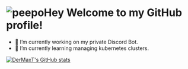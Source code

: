 # ![peepoHey](https://cdn.betterttv.net/emote/6121c3d076ea4e2b9f78a013/2x) Welcome to my GitHub profile!

- 🔭 I’m currently working on my private Discord Bot.
- 🌱 I’m currently learning managing kubernetes clusters.<!-- 👯 I’m looking to collaborate on ...- 🤔 I’m looking for help with ...-->

[![DerMaxT's GitHub stats](https://github-readme-stats.vercel.app/api?username=DerMaxT&theme=great-gatsby)](https://github.com/anuraghazra/github-readme-stats)